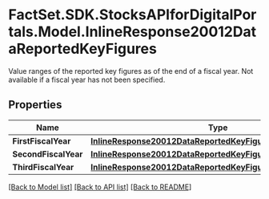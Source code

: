 # FactSet.SDK.StocksAPIforDigitalPortals.Model.InlineResponse20012DataReportedKeyFigures
Value ranges of the reported key figures as of the end of a fiscal year. Not available if a fiscal year has not been specified.

## Properties

Name | Type | Description | Notes
------------ | ------------- | ------------- | -------------
**FirstFiscalYear** | [**InlineResponse20012DataReportedKeyFiguresFirstFiscalYear**](InlineResponse20012DataReportedKeyFiguresFirstFiscalYear.md) |  | [optional] 
**SecondFiscalYear** | [**InlineResponse20012DataReportedKeyFiguresSecondFiscalYear**](InlineResponse20012DataReportedKeyFiguresSecondFiscalYear.md) |  | [optional] 
**ThirdFiscalYear** | [**InlineResponse20012DataReportedKeyFiguresThirdFiscalYear**](InlineResponse20012DataReportedKeyFiguresThirdFiscalYear.md) |  | [optional] 

[[Back to Model list]](../README.md#documentation-for-models) [[Back to API list]](../README.md#documentation-for-api-endpoints) [[Back to README]](../README.md)

